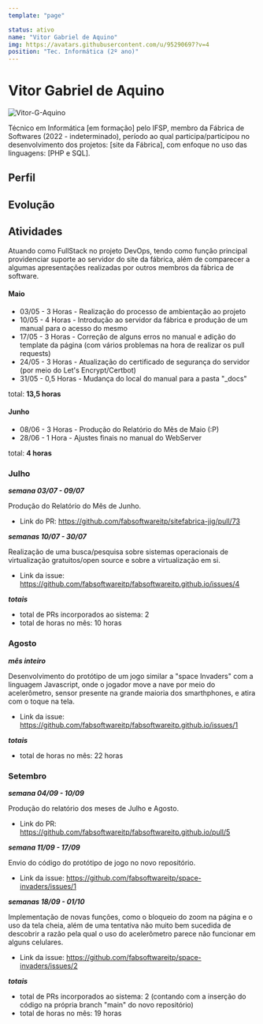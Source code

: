 ```yaml
---
template: "page"

status: ativo
name: "Vitor Gabriel de Aquino"
img: https://avatars.githubusercontent.com/u/95290697?v=4
position: "Tec. Informática (2º ano)"
---
```


# Vitor Gabriel de Aquino

![Vitor-G-Aquino](https://avatars.githubusercontent.com/u/95290697?v=4)

Técnico em Informática [em formação] pelo IFSP, membro da Fábrica de Softwares (2022 - indeterminado), período ao qual participa/participou no desenvolvimento dos projetos: [site da Fábrica], com enfoque no uso das linguagens: [PHP e SQL].

## Perfil

## Evolução

## Atividades
Atuando como FullStack no projeto DevOps, tendo como função principal providenciar suporte ao servidor do site da fábrica, além de comparecer a algumas apresentações realizadas por outros membros da fábrica de software.

#### Maio

- 03/05 - 3 Horas - Realização do processo de ambientação ao projeto
- 10/05 - 4 Horas - Introdução ao servidor da fábrica e produção de um manual para o acesso do mesmo
- 17/05 - 3 Horas - Correção de alguns erros no manual e adição do template da página (com vários problemas na hora de realizar os pull requests)
- 24/05 - 3 Horas - Atualização do certificado de segurança do servidor (por meio do Let's Encrypt/Certbot) 
- 31/05 - 0,5 Horas - Mudança do local do manual para a pasta "_docs"

total: **13,5 horas**

#### Junho 

- 08/06 - 3 Horas - Produção do Relatório do Mês de Maio (:P)
- 28/06 - 1 Hora - Ajustes finais no manual do WebServer

total: **4 horas**

### Julho
***semana 03/07 - 09/07***

Produção do Relatório do Mês de Junho.

- Link do PR: https://github.com/fabsoftwareitp/sitefabrica-jig/pull/73

***semanas 10/07 - 30/07***

Realização de uma busca/pesquisa sobre sistemas operacionais de virtualização gratuitos/open source e sobre a virtualização em si.

- Link da issue: https://github.com/fabsoftwareitp/fabsoftwareitp.github.io/issues/4

***totais***
- total de PRs incorporados ao sistema: 2
- total de horas no mês: 10 horas

### Agosto
***mês inteiro***

Desenvolvimento do protótipo de um jogo similar a "space Invaders" com a linguagem Javascript, onde o jogador move a nave por meio do acelerômetro, sensor presente na grande maioria dos smarthphones, e atira com o toque na tela.

- Link da issue: https://github.com/fabsoftwareitp/fabsoftwareitp.github.io/issues/1

***totais***
- total de horas no mês: 22 horas

### Setembro
***semana 04/09 - 10/09***

Produção do relatório dos meses de Julho e Agosto.

- Link do PR: https://github.com/fabsoftwareitp/fabsoftwareitp.github.io/pull/5

***semana 11/09 - 17/09***

Envio do código do protótipo de jogo no novo repositório.

- Link da issue: https://github.com/fabsoftwareitp/space-invaders/issues/1

***semanas 18/09 - 01/10***

Implementação de novas funções, como o bloqueio do zoom na página e o uso da tela cheia, além de uma tentativa não muito bem sucedida de descobrir a razão pela qual o uso do acelerômetro parece não funcionar em alguns celulares.

- Link da issue: https://github.com/fabsoftwareitp/space-invaders/issues/2

***totais***
- total de PRs incorporados ao sistema: 2 (contando com a inserção do código na própria branch "main" do novo repositório)
- total de horas no mês: 19 horas
